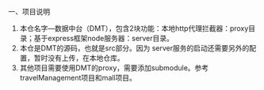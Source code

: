 一、项目说明

1. 本仓名字—数据中台（DMT），包含2块功能：本地http代理拦截器：proxy目录；基于express框架node服务器：server目录。
2. 本仓是DMT的源码，也就是src部分。因为 server服务的启动还需要另外的配置，暂时没有上传，在本地仓库。
3. 其他项目需要使用DMT的proxy，需要添加submodule。参考travelManagement项目和mall项目。

 

 

 

​       